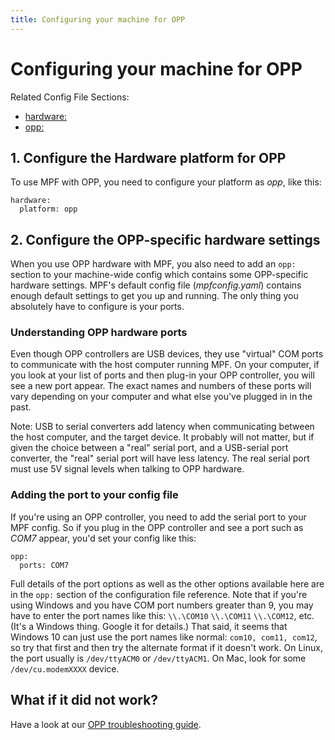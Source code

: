 ```yaml
---
title: Configuring your machine for OPP
---
```


# Configuring your machine for OPP


Related Config File Sections:

* [hardware:](../../config/hardware.md)
* [opp:](../../config/opp.md)

## 1. Configure the Hardware platform for OPP

To use MPF with OPP, you need to configure your platform as *opp*, like
this:

``` mpf-config
hardware:
  platform: opp
```

## 2. Configure the OPP-specific hardware settings

When you use OPP hardware with MPF, you also need to add an `opp:`
section to your machine-wide config which contains some OPP-specific
hardware settings. MPF's default config file (*mpfconfig.yaml*)
contains enough default settings to get you up and running. The only
thing you absolutely have to configure is your ports.

### Understanding OPP hardware ports

Even though OPP controllers are USB devices, they use "virtual" COM
ports to communicate with the host computer running MPF. On your
computer, if you look at your list of ports and then plug-in your OPP
controller, you will see a new port appear. The exact names and numbers
of these ports will vary depending on your computer and what else
you've plugged in in the past.

Note: USB to serial converters add latency when communicating between
the host computer, and the target device. It probably will not matter,
but if given the choice between a "real" serial port, and a USB-serial
port converter, the "real" serial port will have less latency. The
real serial port must use 5V signal levels when talking to OPP hardware.

### Adding the port to your config file

If you're using an OPP controller, you need to add the serial port to
your MPF config. So if you plug in the OPP controller and see a port
such as *COM7* appear, you'd set your config like this:

``` mpf-config
opp:
  ports: COM7
```

Full details of the port options as well as the other options available
here are in the `opp:` section of the configuration file reference. Note
that if you're using Windows and you have COM port numbers greater than
9, you may have to enter the port names like this: `\\.\COM10`
`\\.\COM11` `\\.\COM12`, etc. (It's a Windows thing. Google it for
details.) That said, it seems that Windows 10 can just use the port
names like normal: `com10, com11, com12`, so try that first and then try
the alternate format if it doesn't work. On Linux, the port usually is
`/dev/ttyACM0` or `/dev/ttyACM1`. On Mac, look for some
`/dev/cu.modemXXXX` device.

## What if it did not work?

Have a look at our
[OPP troubleshooting guide](../../troubleshooting/index.md).
